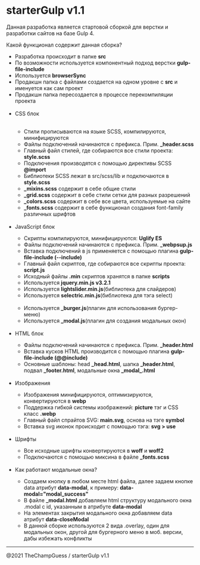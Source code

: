 # starterGulp v1.1
<p>Данная разработка является стартовой сборкой для верстки и разработки сайтов на базе Gulp 4.</p>
<p>Какой функционал содержит данная сборка?</p>
<ul>
    <li>Разработка происходит в папке <b>src</b></li>
    <li>По возможности используется компонентный подход верстки <b>gulp-file-include</b></li>
    <li>Используется <b>browserSync</b></li>
    <li>Продакшн папка с файлами создается на одном уровне с <b>src</b> и именуется как сам проект</li>
    <li>Продакшн папка пересоздается в процессе перекомпиляции проекта</li>
    <br>
    <li>CSS блок</li>
    <br>
    <ul>
        <li>Стили прописываются на языке SCSS, компилируются, минифицируются</li>
        <li>Файлы подключений начинаются с префикса. Прим. <b>_header.scss</b></li>
        <li>Главный файл стилей, где собираются все стили проекта: <b>style.scss</b></li>
        <li>Подключения производятся с помощью директивы SCSS <b>@import</b></li>
        <li>Библиотеки SCSS лежат в src/scss/lib и подключаются в <b>style.scss</b></li>
        <li><b>_mixins.scss</b> содержит в себе общие стили</li>
        <li><b>_grid.scss</b> содержит в себе стили сетки для разных разрешений</li>
        <li><b>_colors.scss</b> содержит в себе все цвета, используемые на сайте</li>
        <li><b>_fonts.scss</b> содержит в себе функционал создания font-family различных шрифтов</li>
    </ul>
    <br>
    <li>JavaScript блок</li>
    <ul>
        <li>Скрипты компилируются, минифицируются: <b>Uglify ES</b></li>
        <li>Файлы подключений начинаются с префикса. Прим. <b>_webpsup.js</b></li>
        <li>Вставка подключений в js применяется с помощью плагина <b>gulp-file-include (--include)</b></li>
        <li>Главный файл скриптов, где собираются все скрипты проекта: <b>script.js</b></li>
        <li>Исходный файлы <b>.min</b> скриптов хранятся в папке <b>scripts</b></li>
        <li>Используется <b>jquery.min.js v3.2.1</b></li>
        <li>Используется <b>lightslider.min.js</b>(библиотека для слайдеров)</li>
        <li>Используется <b>selectric.min.js</b>(библиотека для тэга select)</li>
        <br>
        <li>Используется <b>_burger.js</b>(плагин для использования бургер-меню)</li>
        <li>Используется <b>_modal.js</b>(плагин для создания модальных окон)</li>
    </ul>
    <br>
    <li>HTML блок</li>
    <ul>
        <li>Файлы подключений начинаются с префикса. Прим. <b>_header.html</b></li>
        <li>Вставка кусков HTML производится с помощью плагина <b>gulp-file-include (@@include)</b></li>
        <li>Основные шаблоны: head <b>_head.html</b>, шапка <b>_header.html</b>, подвал <b>_footer.html</b>, модальные окна <b>_modal_.html</b></li>
    </ul>
    <br>
    <li>Изображения</li>
    <ul>
        <li>Изображения минифицируются, оптимизируются, конвертируются в <b>webp</b></li>
        <li>Поддержка гибкой системы изображений: <b>picture</b> тэг и CSS класс <b>.webp</b></li>
        <li>Главный файл спрайтов SVG: <b>main.svg</b>, основа на тэге <b>symbol</b></li>
        <li>Вставка svg иконок происходит с помощью тэга: <b>svg > use</b></li>
    </ul>
    <br>
    <li>Шрифты</li>
    <ul>
        <li>Все исходные шрифты конвертируются в <b>woff</b> и <b>woff2</b></li>
        <li>Подключаются с помощью миксина в файле <b>_fonts.scss</b></li>
    </ul>
    <br>
    <li>Как работают модальные окна?</li>
    <ul>
        <li>Создаем кнопку в любом месте html файла, далее задаем кнопке data атрибут <b>data-modal</b>, к примеру: <b>data-modal="modal_success"</b></li>
        <li>В файле <b>_modal.html</b> добавляем html структуру модального окна .modal с id, указанным в атрибуте <b>data-modal</b></li>
        <li>На элементах закрытия модального окна добавляем data атрибут <b>data-closeModal</b></li>
        <li>В данной сборке используются 2 вида .overlay, один для модальных окон, другой для бургерного меню в моб. версии, дабы избежать конфликты</li>
    </ul>
</ul>
<hr>
<p>@2021 TheChampGuess / starterGulp v1.1</p>